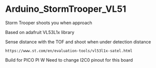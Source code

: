 # Arduino_StormTrooper_VL51
Storm Trooper shoots you when approach

Based on adafruit VL53L1x library

Sense distance with the TOF and shoot when under detection distance

    https://www.st.com/en/evaluation-tools/vl53l1x-satel.html

    
Build for PICO PI W
    Need to change I2C0 pinout for this board
